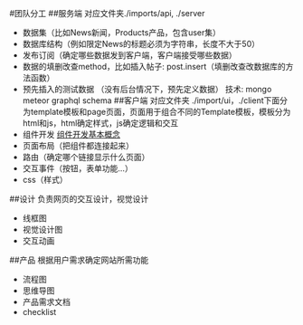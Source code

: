 #团队分工
##服务端
对应文件夹./imports/api, ./server
- 数据集（比如News新闻，Products产品，包含user集）
- 数据库结构（例如限定News的标题必须为字符串，长度不大于50）
- 发布订阅（确定哪些数据发到客户端，客户端接受哪些数据）
- 数据的填删改查method，比如插入帖子: post.insert（填删改查改数据库的方法函数）
- 预先插入的测试数据 （没有后台情况下，预先定义数据）
技术: mongo meteor graphql schema
##客户端
对应文件夹 ./import/ui，./client下面分为template模板和page页面，页面用于组合不同的Template模板，模板分为html和js，html确定样式，js确定逻辑和交互
- 组件开发 [组件开发基本概念](https://github.com/fouber/blog/issues/10)
- 页面布局（把组件都连接起来）
- 路由（确定哪个链接显示什么页面）
- 交互事件（按钮，表单功能...）
- css（样式）

##设计
负责网页的交互设计，视觉设计
- 线框图
- 视觉设计图
- 交互动画

##产品
根据用户需求确定网站所需功能
- 流程图
- 思维导图
- 产品需求文档
- checklist
